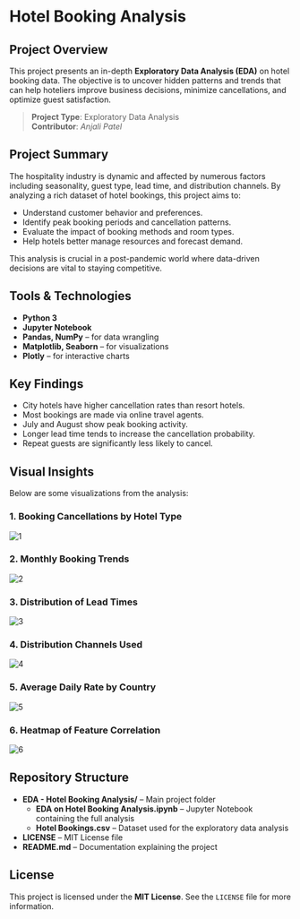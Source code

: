 #  Hotel Booking Analysis

##  Project Overview

This project presents an in-depth **Exploratory Data Analysis (EDA)** on hotel booking data. The objective is to uncover hidden patterns and trends that can help hoteliers improve business decisions, minimize cancellations, and optimize guest satisfaction.

> **Project Type**: Exploratory Data Analysis  
> **Contributor**: *Anjali Patel*

## Project Summary

The hospitality industry is dynamic and affected by numerous factors including seasonality, guest type, lead time, and distribution channels. By analyzing a rich dataset of hotel bookings, this project aims to:

- Understand customer behavior and preferences.
- Identify peak booking periods and cancellation patterns.
- Evaluate the impact of booking methods and room types.
- Help hotels better manage resources and forecast demand.

This analysis is crucial in a post-pandemic world where data-driven decisions are vital to staying competitive.

## Tools & Technologies

- **Python 3**
- **Jupyter Notebook**
- **Pandas, NumPy** – for data wrangling
- **Matplotlib, Seaborn** – for visualizations
- **Plotly** – for interactive charts


## Key Findings

- City hotels have higher cancellation rates than resort hotels.
- Most bookings are made via online travel agents.
- July and August show peak booking activity.
- Longer lead time tends to increase the cancellation probability.
- Repeat guests are significantly less likely to cancel.


##  Visual Insights

Below are some visualizations from the analysis:

### 1. Booking Cancellations by Hotel Type
![1](https://github.com/user-attachments/assets/51f6b9eb-588a-4122-8431-dd742556ece5)

### 2. Monthly Booking Trends
![2](https://github.com/user-attachments/assets/8b082a01-05d6-446b-86e3-34041663c944)

### 3. Distribution of Lead Times
![3](https://github.com/user-attachments/assets/487b0217-324d-4b8f-bdff-b6e0e03d7333)

### 4. Distribution Channels Used
![4](https://github.com/user-attachments/assets/c13f490c-5c57-4ea5-ad03-f636d4e1f885)

### 5. Average Daily Rate by Country
![5](https://github.com/user-attachments/assets/ed5f6597-dfd9-4747-b1b9-bc0d03de2fd5)

### 6. Heatmap of Feature Correlation
![6](https://github.com/user-attachments/assets/20fc30e0-6c63-477d-878a-cc3e56ebcea3)

## Repository Structure

* **EDA - Hotel Booking Analysis/** – Main project folder
  * **EDA on Hotel Booking Analysis.ipynb** – Jupyter Notebook containing the full analysis
  * **Hotel Bookings.csv** – Dataset used for the exploratory data analysis
* **LICENSE** – MIT License file
* **README.md** – Documentation explaining the project

##  License

This project is licensed under the **MIT License**. See the `LICENSE` file for more information.
